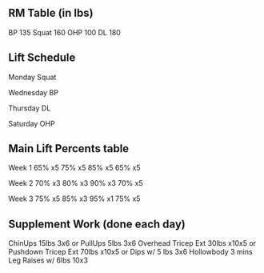 ## RM Table (in lbs)
BP      135
Squat   160
OHP     100
DL      180

## Lift Schedule
Monday
Squat 

Wednesday
BP 

Thursday
DL 

Saturday
OHP 

## Main Lift Percents table
Week 1
65%     x5
75%     x5
85%     x5
65%     x5

Week 2
70%     x3
80%     x3
90%     x3
70%     x5

Week 3
75%     x5
85%     x3
95%     x1
75%     x5

## Supplement Work (done each day)
ChinUps 15lbs 3x6 or PullUps 5lbs 3x6
Overhead Tricep Ext 30lbs x10x5 or Pushdown Tricep Ext 70lbs x10x5 or Dips w/ 5 lbs 3x6
Hollowbody 3 mins
Leg Raises w/ 6lbs 10x3 



